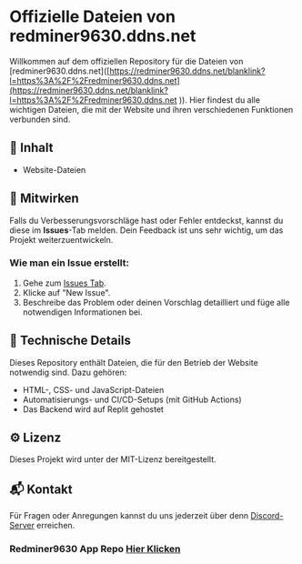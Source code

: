 # Offizielle Dateien von redminer9630.ddns.net

Willkommen auf dem offiziellen Repository für die Dateien von [redminer9630.ddns.net]([https://redminer9630.ddns.net/blanklink?l=https%3A%2F%2Fredminer9630.ddns.net](https://redminer9630.ddns.net/blanklink?l=https%3A%2F%2Fredminer9630.ddns.net
)). Hier findest du alle wichtigen Dateien, die mit der Website und ihren verschiedenen Funktionen verbunden sind.

## 📜 Inhalt

- Website-Dateien

## 🚀 Mitwirken

Falls du Verbesserungsvorschläge hast oder Fehler entdeckst, kannst du diese im **Issues**-Tab melden. Dein Feedback ist uns sehr wichtig, um das Projekt weiterzuentwickeln.

### Wie man ein Issue erstellt:
1. Gehe zum [Issues Tab](https://redminer9630.ddns.net/blanklink?l=https%3A%2F%2Fgithub.com/redminer9630de/redminer9630de.github.io/issues).
2. Klicke auf "New Issue".
3. Beschreibe das Problem oder deinen Vorschlag detailliert und füge alle notwendigen Informationen bei.

## 🔧 Technische Details

Dieses Repository enthält Dateien, die für den Betrieb der Website notwendig sind. Dazu gehören:
- HTML-, CSS- und JavaScript-Dateien
- Automatisierungs- und CI/CD-Setups (mit GitHub Actions)
- Das Backend wird auf Replit gehostet

## ⚙️ Lizenz

Dieses Projekt wird unter der MIT-Lizenz bereitgestellt.

## 📬 Kontakt

Für Fragen oder Anregungen kannst du uns jederzeit über denn [Discord-Server](https://redminer9630.ddns.net/blanklink?l=https%3A%2F%2Fdiscord.com/invite/uRNX47tYrX) erreichen.

### Redminer9630 App Repo [Hier Klicken](https://github.com/Redminer9630de/app9630)
